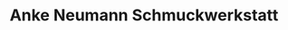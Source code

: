 ---
title: "Anke Neumann Schmuckwerkstatt"
url: /goettingen/anke-neumann-schmuckwerkstatt/
shop: Schmuck
---